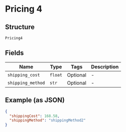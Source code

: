 
# Pricing 4

## Structure

`Pricing4`

## Fields

| Name | Type | Tags | Description |
|  --- | --- | --- | --- |
| `shipping_cost` | `float` | Optional | - |
| `shipping_method` | `str` | Optional | - |

## Example (as JSON)

```json
{
  "shippingCost": 168.58,
  "shippingMethod": "shippingMethod2"
}
```

